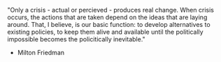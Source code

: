 "Only a crisis - actual or percieved - produces real change.  When crisis occurs, the actions that are taken depend on the ideas that are laying around.  That, I believe, is our basic function: to develop alternatives to existing policies, to keep them alive and available until the politically impossible becomes the policitically inevitable."
- Milton Friedman